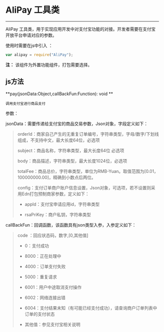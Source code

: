 # AliPay 工具类

----------

AliPay 工具类，用于实现应用开发中对支付宝功能的对接。开发者需要在支付宝开放平台申请对应的参数。

使用时需要在js中引入 ：

```javascript
var alipay = require("AliPay"); 
```

**注：** 该组件为外置功能组件，打包需要选择。

<h2 id="cid_1">js方法</h2>  

<span id="ff_0">**pay(jsonData:Object,callBackFun:Function): void **</span>  

<code>调用支付宝进行商品支付</code>  

参数：  

jsonData：需要传递给支付宝的商品交易参数，Json对象，字段定义如下：  

> orderId：商家自己产生的无重复订单编号，字符串类型，字母/数字/下划线组成，不支持中文，最大长度64位，必选项
> 
> subject：商品名称，字符串类型，最大长度64位 必选项
> 
> body：商品描述，字符串类型，最大长度1024位，必选项
> 
> totalFee：商品总价，字符串类型，单位为RMB-Yuan。取值范围为[0.01，100000000.00]，精确到小数点后两位。
> 
> config：支付订单商户账户信息设置，Json对象，可选项，若不设置则采用Edn打包预制商家参数，定义如下：
> 
> -  appId：支付宝申请应用id，字符串类型
> 
> -  rsaPriKey：商户私钥，字符串类型
        
callBackFun：回调函数，该函数具有json类型入参，入参定义如下：

> code ：回应状态码，数字,[0,其他值]
> 
> -  0：支付成功
> 
> - 8000：正在处理中
> 
> - 4000：订单支付失败
> 
> - 5000：重复请求
> 
> - 6001：用户中途取消支付操作
> 
> - 6002：网络连接出错
> 
> -  6004：支付结果未知（有可能已经支付成功），请查询商户订单列表中订单的支付状态
> 
> -  其他值：参见支付宝相关说明
